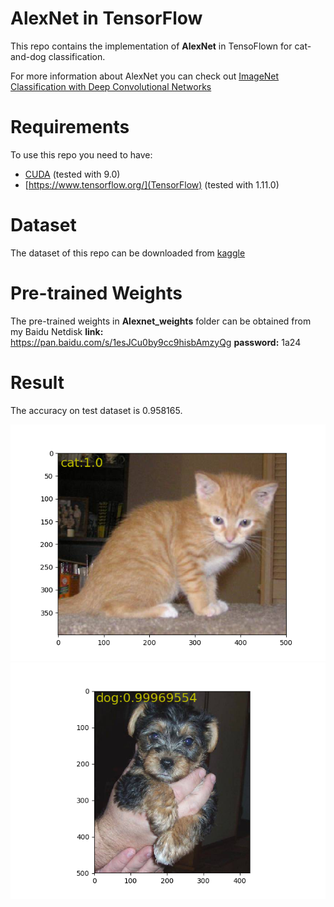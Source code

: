 # AlexNet in TensorFlow

This repo contains the implementation of **AlexNet** in TensoFlown for cat-and-dog classification.

For more information about AlexNet you can check out [ImageNet Classification with Deep Convolutional Networks](https://papers.nips.cc/paper/4824-imagenet-classification-with-deep-convolutional-neural-networks.pdf)


# Requirements

To use this repo you need to have:

* [CUDA](https://developer.nvidia.com/cuda-toolkit) (tested with 9.0)
* [https://www.tensorflow.org/](TensorFlow) (tested with 1.11.0)

# Dataset
The dataset of this repo can be downloaded from [kaggle](https://www.kaggle.com/tongpython/cat-and-dog)

# Pre-trained Weights
The pre-trained weights in **Alexnet_weights** folder can be obtained from my Baidu Netdisk
**link:** https://pan.baidu.com/s/1esJCu0by9cc9hisbAmzyQg  **password:** 1a24

# Result
The accuracy on test dataset is 0.958165.

![Result1:](result1.png)
![Result2:](result2.png)
